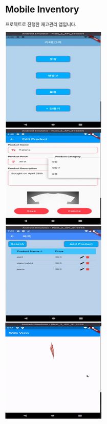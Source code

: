 # Mobile Inventory

프로젝트로 진행한 재고관리 앱입니다.

<img src="./그림01.jpg" width="300" height="300">
<img src="./그림02.jpg" width="300" height="300">
<img src="./그림03.jpg" width="300" height="300">
<img src="./ezgif-4-6f4b14424a.gif" width="300" height="300">
